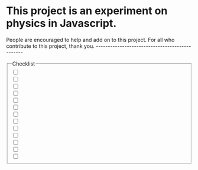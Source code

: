 # This project is an experiment on physics in Javascript.
People are encouraged to help and add on to this project.
For all who contribute to this project, thank you.
-----------------------------------------------<br>
<form>
<fieldset>
<legend>Checklist</legend>
<input type="checkbox" name="p-s"><br>
<input type="checkbox" name="g"><br>
<input type="checkbox" name="p-m"><br>
<input type="checkbox" name="b-s"><br>
<input type="checkbox" name="c-b"><br>
<input type="checkbox" name="c-d"><br>
<input type="checkbox" name="s-a"><br>
<input type="checkbox" name="h-i"><br>
<input type="checkbox" name="s-s"><br>
<input type="checkbox" name="p-j"><br>
<input type="checkbox" name="h-c-p"><br>
<input type="checkbox" name="v-c-p"><br>
<input type="checkbox" name="n-s"><br>
</fieldset>
</form>
